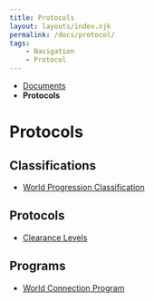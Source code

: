 ```yaml
---
title: Protocols
layout: layouts/index.njk
permalink: /docs/protocol/
tags:
    - Navigation
    - Protocol
---
```

<nav class="text-sm breadcrumbs">
    <ul>
        <li><a href="/docs">Documents</a></li>
        <li><b>Protocols</b></li>
    </ul>
</nav>
<div class="divider"></div>
<div class="text-center"><h1>Protocols</h1></div>

## Classifications
<ul>
    <li>
        <a href="/docs/protocol/wpc/">World Progression Classification</a>
    </li>
</ul>

## Protocols
<ul>
    <li>
        <a href="/docs/protocol/clearance/">Clearance Levels</a>
    </li>
</ul>

## Programs
<ul>
    <li>
        <a href="/docs/protocol/wcp/">World Connection Program</a>
    </li>
</ul>